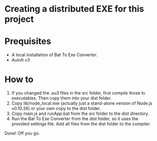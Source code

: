 Creating a distributed EXE for this project
============

Prequisites
==========
* A local installation of Bat To Exe Converter.
* AutoIt v3

How to
==========

1. If you changed the .au3 files in the src folder, first compile those to executables. Then copy them into your dist folder.
2. Copy lib/node_local.exe (actually just a stand-alone version of Node.js v0.10.26) or your own copy to the dist folder.
3. Copy main.js and runApp.bat from the src folder to the dist directory.
4. Run the Bat To Exe Converter from the dist folder, so it uses the provided settings file. Add all files from the dist folder to the compiler.

Done! Off you go.